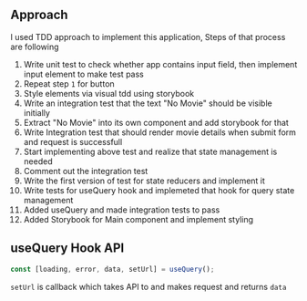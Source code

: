 
## Approach 

I used TDD approach to implement this application, 
Steps of that process are following

1. Write unit test to check whether app contains input field, then implement input element to make test pass
2. Repeat step `1` for button
3. Style elements via visual tdd using storybook
4. Write an integration test that the text "No Movie" should be visible initially 
5. Extract "No Movie" into its own component and add storybook for that
6. Write Integration test that should render movie details when submit form and request is successfull
7. Start implementing above test and realize that state management is needed
8. Comment out the integration test
9. Write the first version of test for state reducers and implement it
10. Write tests for useQuery hook and implemeted that hook for query state management
11. Added useQuery and made integration tests to pass
12. Added Storybook for Main component and implement styling

## useQuery Hook API 

```js
const [loading, error, data, setUrl] = useQuery();
```
`setUrl` is callback which takes API to and makes request and returns `data`
